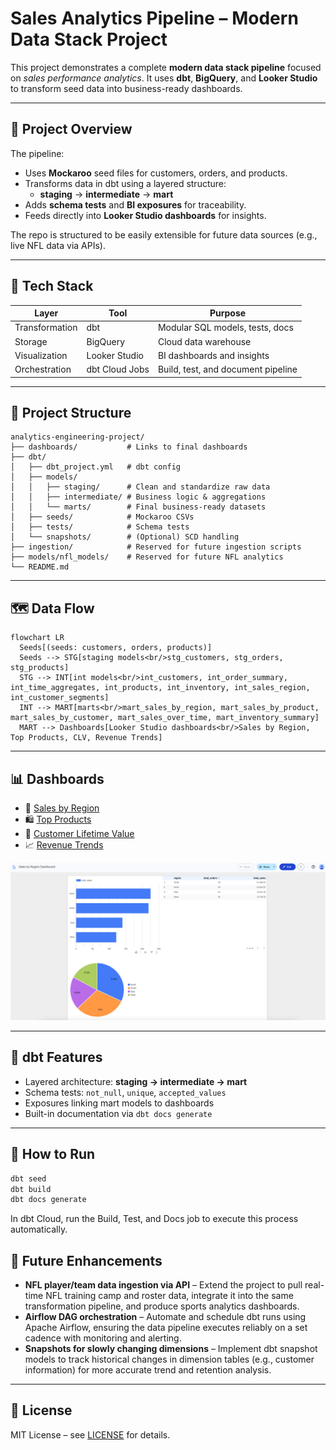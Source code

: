 # Sales Analytics Pipeline – Modern Data Stack Project

This project demonstrates a complete **modern data stack pipeline** focused on *sales performance analytics*. It uses **dbt**, **BigQuery**, and **Looker Studio** to transform seed data into business-ready dashboards.

---

## 🚀 Project Overview

The pipeline:
- Uses **Mockaroo** seed files for customers, orders, and products.
- Transforms data in dbt using a layered structure:
  - **staging** → **intermediate** → **mart**
- Adds **schema tests** and **BI exposures** for traceability.
- Feeds directly into **Looker Studio dashboards** for insights.

The repo is structured to be easily extensible for future data sources (e.g., live NFL data via APIs).

---

## 🧱 Tech Stack

| Layer        | Tool               | Purpose                             |
|--------------|--------------------|-------------------------------------|
| Transformation | dbt              | Modular SQL models, tests, docs    |
| Storage      | BigQuery           | Cloud data warehouse               |
| Visualization| Looker Studio      | BI dashboards and insights         |
| Orchestration| dbt Cloud Jobs     | Build, test, and document pipeline |

---

## 📁 Project Structure

```
analytics-engineering-project/
├── dashboards/           # Links to final dashboards
├── dbt/
│   ├── dbt_project.yml   # dbt config
│   ├── models/
│   │   ├── staging/      # Clean and standardize raw data
│   │   ├── intermediate/ # Business logic & aggregations
│   │   └── marts/        # Final business-ready datasets
│   ├── seeds/            # Mockaroo CSVs
│   ├── tests/            # Schema tests
│   └── snapshots/        # (Optional) SCD handling
├── ingestion/            # Reserved for future ingestion scripts
├── models/nfl_models/    # Reserved for future NFL analytics
└── README.md
```
---

## 🗺️ Data Flow

```
flowchart LR
  Seeds[(seeds: customers, orders, products)]
  Seeds --> STG[staging models<br/>stg_customers, stg_orders, stg_products]
  STG --> INT[int models<br/>int_customers, int_order_summary, int_time_aggregates, int_products, int_inventory, int_sales_region, int_customer_segments]
  INT --> MART[marts<br/>mart_sales_by_region, mart_sales_by_product, mart_sales_by_customer, mart_sales_over_time, mart_inventory_summary]
  MART --> Dashboards[Looker Studio dashboards<br/>Sales by Region, Top Products, CLV, Revenue Trends]
```
---


## 📊 Dashboards

- 📍 [Sales by Region](https://lookerstudio.google.com/s/smFV5AAQiu0)
- 🛍️ [Top Products](https://lookerstudio.google.com/s/ppd2UBm7Rus)
- 👤 [Customer Lifetime Value](https://lookerstudio.google.com/s/hA7EA8bp_UQ)
- 📈 [Revenue Trends](https://lookerstudio.google.com/s/r7AqNyIFVGw)

![Sales by Region dashboard](assets/sales_by_region.png)

---

## 🧪 dbt Features

- Layered architecture: **staging → intermediate → mart**
- Schema tests: `not_null`, `unique`, `accepted_values`
- Exposures linking mart models to dashboards
- Built-in documentation via `dbt docs generate`

---

## 📘 How to Run

```bash
dbt seed
dbt build
dbt docs generate
```
In dbt Cloud, run the Build, Test, and Docs job to execute this process automatically.

## 🧱 Future Enhancements

- **NFL player/team data ingestion via API** – Extend the project to pull real-time NFL training camp and roster data, integrate it into the same transformation pipeline, and produce sports analytics dashboards.
- **Airflow DAG orchestration** – Automate and schedule dbt runs using Apache Airflow, ensuring the data pipeline executes reliably on a set cadence with monitoring and alerting.
- **Snapshots for slowly changing dimensions** – Implement dbt snapshot models to track historical changes in dimension tables (e.g., customer information) for more accurate trend and retention analysis.

---

## 📜 License

MIT License – see [LICENSE](LICENSE) for details.

